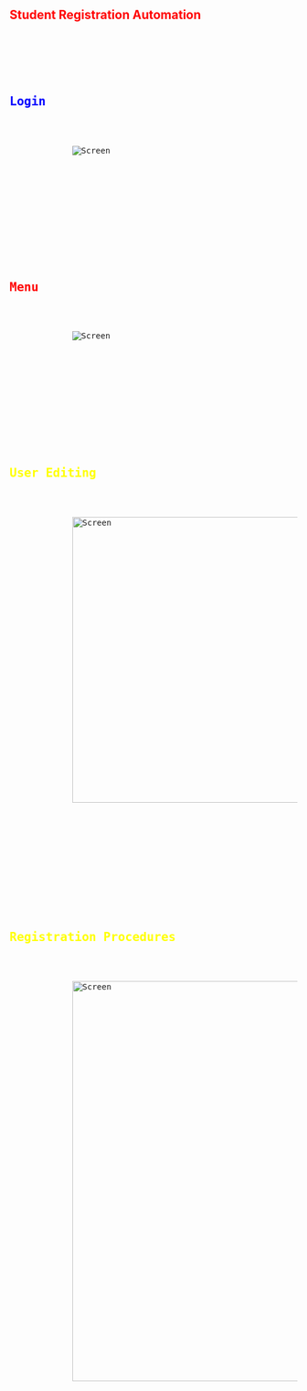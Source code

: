 <h2 style="color:red;">Student Registration Automation</h2>

<pre>
    <div class="container">
        <div class="block two first">
            <h2 style="color:blue;">Login</h2>
            <div class="wrap">
             <img alt="Screen" title="Screen" src="https://user-images.githubusercontent.com/29856507/38778825-d7c17e0a-40c7-11e8-8efa-b2ec18360111.png" >
            </div>
        </div>
    </div>
</pre>

<pre>
    <div class="container">
        <div class="block two first">
            <h2 style="color:red;">Menu</h2>
            <div class="wrap">
             <img alt="Screen" title="Screen" src="https://user-images.githubusercontent.com/29856507/38778960-1590252c-40ca-11e8-9a7b-d6afb1e09da5.png" >
            </div>
        </div>
    </div>
</pre>
<pre>
    <div class="container">
        <div class="block two first">
            <h2 style="color:yellow;">User Editing</h2>
            <div class="wrap">
             <img alt="Screen" title="Screen" src="https://user-images.githubusercontent.com/29856507/38779100-580b0d0c-40cc-11e8-902a-8a1c70ca83a1.png"  width="500">
            </div>
        </div>
    </div>
</pre>
<pre>
    <div class="container">
        <div class="block two first">
            <h2 style="color:yellow;">Registration Procedures</h2>
            <div class="wrap">
             <img alt="Screen" title="Screen" src="https://user-images.githubusercontent.com/29856507/38779108-6c9b03f8-40cc-11e8-8c54-9aa0f7dd7b23.png" width="700">
            </div>
        </div>
    </div>
</pre>

